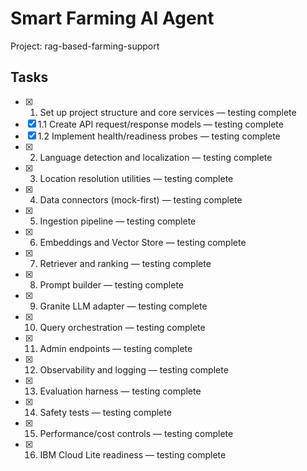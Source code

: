 # Smart Farming AI Agent

Project: rag-based-farming-support

## Tasks

- [x] 1. Set up project structure and core services — testing complete
- [x] 1.1 Create API request/response models — testing complete
- [x] 1.2 Implement health/readiness probes — testing complete
- [x] 2. Language detection and localization — testing complete
- [x] 3. Location resolution utilities — testing complete
- [x] 4. Data connectors (mock-first) — testing complete
- [x] 5. Ingestion pipeline — testing complete
- [x] 6. Embeddings and Vector Store — testing complete
- [x] 7. Retriever and ranking — testing complete
- [x] 8. Prompt builder — testing complete
- [x] 9. Granite LLM adapter — testing complete
- [x] 10. Query orchestration — testing complete
- [x] 11. Admin endpoints — testing complete
- [x] 12. Observability and logging — testing complete
- [x] 13. Evaluation harness — testing complete
- [x] 14. Safety tests — testing complete
- [x] 15. Performance/cost controls — testing complete
- [x] 16. IBM Cloud Lite readiness — testing complete

